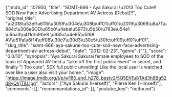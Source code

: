 {"tmdb_id": 107950, "title": "SDMT-666 - Aya Sakurai \u2013 Too Cute!! SOD New Face Advertising Department AV Actress (Debut)!!", "original_title": "\u2018\u53ef\u611b\u3059\u304e\u308b\uff01\uff01\u2019\u3068\u8a71\u984c\u306eSOD\u65b0\u4eba\u5973\u5b50\u793e\u54e1 \u5ba3\u4f1d\u90e8 \u685c\u4e95\u5f69 AV\u51fa\u6f14\uff08\u30c7\u30d3\u30e5\u30fc\uff09\uff01\uff01", "slug_title": "sdmt-666-aya-sakurai-too-cute-sod-new-face-advertising-department-av-actress-debut", "date": "2012-02-23", "genre": [""], "score": "0.0/10", "synopsis": "Aya Sakurai Sakurai female employees to SOD of the topic is! Appeared AV held a \"take off the first public event\" in secret, and finally \"! Too cute\", SEX full public unveiling! Like the local user is watched over like a user also visit your home.", "image": "https://image.tmdb.org/t/p/w185_and_h278_bestv2/5Q5EhTu8TAd3h8Bg52d8yQVjTlU.jpg", "actors": ["Aya Sakurai (Herself)", "Pierre Ken (Himself)"], "comments": [], "recommandations_id": [], "youtube_key": "notfound"}